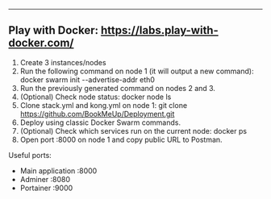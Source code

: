 ------------------------------------
Play with Docker: https://labs.play-with-docker.com/
------------------------------------
1. Create 3 instances/nodes
2. Run the following command on node 1 (it will output a new command):
    docker swarm init --advertise-addr eth0
3. Run the previously generated command on nodes 2 and 3.
4. (Optional) Check node status:
    docker node ls
5. Clone stack.yml and kong.yml on node 1:
    git clone https://github.com/BookMeUp/Deployment.git
6. Deploy using classic Docker Swarm commands.
7. (Optional) Check which services run on the current node:
    docker ps
8. Open port :8000 on node 1 and copy public URL to Postman.

Useful ports:
- Main application :8000
- Adminer          :8080
- Portainer        :9000
